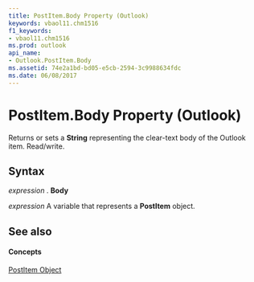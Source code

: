 ```yaml
---
title: PostItem.Body Property (Outlook)
keywords: vbaol11.chm1516
f1_keywords:
- vbaol11.chm1516
ms.prod: outlook
api_name:
- Outlook.PostItem.Body
ms.assetid: 74e2a1bd-bd05-e5cb-2594-3c9988634fdc
ms.date: 06/08/2017
---
```



# PostItem.Body Property (Outlook)

Returns or sets a  **String** representing the clear-text body of the Outlook item. Read/write.


## Syntax

 _expression_ . **Body**

 _expression_ A variable that represents a **PostItem** object.


## See also


#### Concepts


[PostItem Object](Outlook.PostItem.md)

